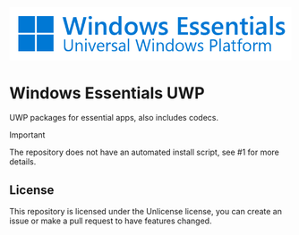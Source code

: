 ![Windows Essentials UWP Banner](docs/banner.png)

# Windows Essentials UWP
UWP packages for essential apps, also includes codecs.

> [!IMPORTANT]
> The repository does not have an automated install script, see #1 for more details.

## License
This repository is licensed under the Unlicense license, you can create an issue or make a pull request to have features changed. 
